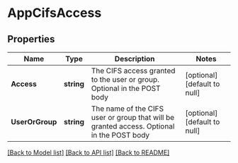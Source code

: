 # AppCifsAccess

## Properties
Name | Type | Description | Notes
------------ | ------------- | ------------- | -------------
**Access** | **string** | The CIFS access granted to the user or group. Optional in the POST body | [optional] [default to null]
**UserOrGroup** | **string** | The name of the CIFS user or group that will be granted access. Optional in the POST body | [optional] [default to null]

[[Back to Model list]](../README.md#documentation-for-models) [[Back to API list]](../README.md#documentation-for-api-endpoints) [[Back to README]](../README.md)


